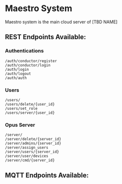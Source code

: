 # Maestro System

Maestro system is the main cloud server of [TBD NAME]

## REST Endpoints Available:

### Authentications
    /auth/conductor/register
    /auth/conductor/login
    /auth/login
    /auth/logout
    /auth/auth

### Users
    /users/
    /users/delete/{user_id}
    /users/set_role
    /users/server/{user_id}

### Opus Server
    /server/
    /server/delete/{server_id}
    /server/admins/{server_id}
    /server/assign_users
    /server/users/{server_id}
    /server/user/devices
    /server/cmd/{server_id}

## MQTT Endpoints Available:
